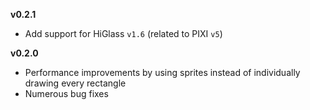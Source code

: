 **v0.2.1**

- Add support for HiGlass `v1.6` (related to PIXI `v5`)

**v0.2.0**

- Performance improvements by using sprites instead of individually drawing every
rectangle
- Numerous bug fixes
